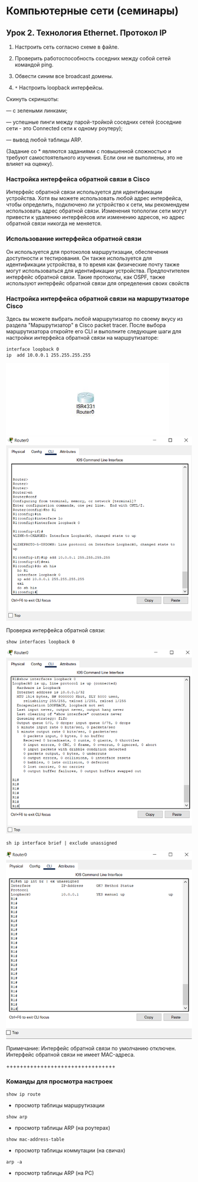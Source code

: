 # Компьютерные сети (семинары)

## Урок 2. Технология Ethernet. Протокол IP

1. Настроить сеть согласно схеме в файле.

2. Проверить работоспособность соседних между собой сетей командой ping.

3. Обвести синим все broadcast домены.

4. `*` Настроить loopback интерфейсы.

Скинуть скриншоты:

— с зелеными линками;

— успешные пинги между парой-тройкой соседних сетей (соседние сети - это Connected сети к одному роутеру);

— вывод любой таблицы ARP.

(Задание со * являются заданиями с повышенной сложностью и требуют самостоятельного изучения. Если они не выполнены, это не влияет на оценку).

### Настройка интерфейса обратной связи в Cisco

Интерфейс обратной связи используется для идентификации устройства. Хотя вы можете использовать любой адрес интерфейса, чтобы определить, подключено ли устройство к сети, мы рекомендуем использовать адрес обратной связи. Изменения топологии сети могут привести к удалению интерфейсов или изменению адресов, но адрес обратной связи никогда не меняется.

### Использование интерфейса обратной связи

Он используется для протоколов маршрутизации, обеспечения доступности и тестирования.
Он также используется для идентификации устройства, в то время как физические почту также могут использоваться для идентификации устройства. Предпочтителен интерфейс обратной связи.
Такие протоколы, как OSPF, также используют интерфейс обратной связи для определения своих свойств

### Настройка интерфейса обратной связи на маршрутизаторе Cisco

Здесь вы можете выбрать любой маршрутизатор по своему вкусу из раздела "Маршрутизатор" в Cisco packet tracer. После выбора маршрутизатора откройте его CLI и выполните следующие шаги для настройки интерфейса обратной связи на маршрутизаторе:

```shell
interface loopback 0
ip  add 10.0.0.1 255.255.255.255
```

![Маршрутизатор](images/imagepsd4.jpg "Маршрутизатор")
![CLI](images/Capture2.png "CLI")

Проверка интерфейса обратной связи:

```shell
show interfaces loopback 0
```

![CLI](images/Capture3.png "CLI")

```shell
sh ip interface brief | exclude unassigned
```

![CLI](images/Capture4.png "CLI")

Примечание:
Интерфейс обратной связи по умолчанию отключен.
Интерфейс обратной связи не имеет MAC-адреса.

++++++++++++++++++++++++++++++++

### Команды для просмотра настроек

```shell
show ip route
```

- просмотр таблицы маршрутизации
  
```shell
show arp
```

- просмотр таблицы ARP (на роутерах)

```shell
show mac-address-table
```

- просмотр таблицы коммутации (на свичах)

```shell
arp -a
```

- просмотр таблицы ARP (на PC)
